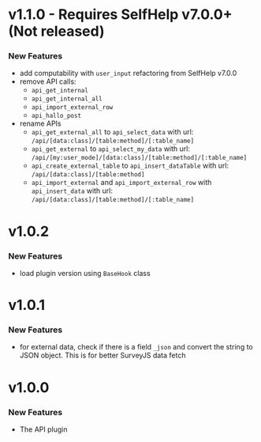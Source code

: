 # v1.1.0 - Requires SelfHelp v7.0.0+ (Not released)
### New Features
 - add computability with `user_input` refactoring from SelfHelp v7.0.0 
 - remove API calls:
   - `api_get_internal`
   - `api_get_internal_all`
   - `api_import_external_row`
   - `api_hallo_post`
 - rename APIs
   - `api_get_external_all` to `api_select_data` with url: `/api/[data:class]/[table:method]/[:table_name]`
   - `api_get_external` to `api_select_my_data` with url: `/api/[my:user_mode]/[data:class]/[table:method]/[:table_name]`
   - `api_create_external_table` to `api_insert_dataTable` with url: `/api/[data:class]/[table:method]`
   - `api_import_external` and `api_import_external_row` with `api_insert_data` with url: `/api/[data:class]/[table:method]/[:table_name]`

# v1.0.2
### New Features
 - load plugin version using `BaseHook` class 

# v1.0.1
### New Features
 - for external data, check if there is a field `_json` and convert the string to JSON object. This is for better SurveyJS data fetch

# v1.0.0

### New Features

 - The API plugin
